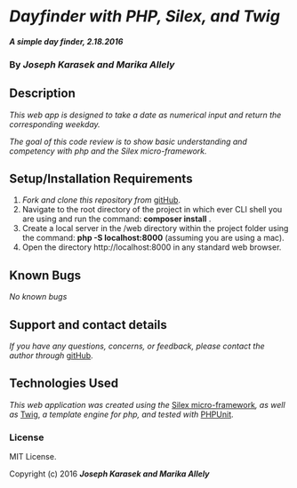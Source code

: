 # _Dayfinder with PHP, Silex, and Twig_

#### _A simple day finder, 2.18.2016_

### By _**Joseph Karasek and Marika Allely**_

## Description

_This web app is designed to take a date as numerical input and return the corresponding weekday._

_The goal of this code review is to show basic understanding and competency with php and the Silex micro-framework._

## Setup/Installation Requirements

1. _Fork and clone this repository from_ [gitHub](https://github.com/MBAllely/datefinder-php.git).
2. Navigate to the root directory of the project in which ever CLI shell you are using and run the command: __composer install__ .
3. Create a local server in the /web directory within the project folder using the command: __php -S localhost:8000__ (assuming you are using a mac).
4. Open the directory http://localhost:8000 in any standard web browser.

## Known Bugs

_No known bugs_

## Support and contact details

_If you have any questions, concerns, or feedback, please contact the author through_ [gitHub](https://github.com/MBAllely/datefinder-php.git).

## Technologies Used

_This web application was created using the_  [Silex micro-framework](http://silex.sensiolabs.org/)_, as well as_ [Twig](http://twig.sensiolabs.org/), _a template engine for php, and tested with_ [PHPUnit](https://phpunit.de/).

### License

MIT License.

Copyright (c) 2016 **_Joseph Karasek and Marika Allely_**
